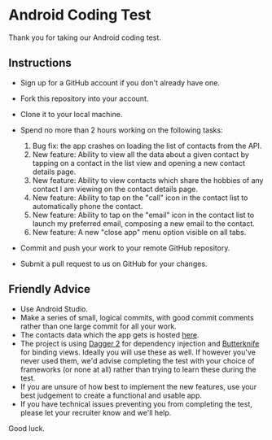 Android Coding Test
===================
Thank you for taking our Android coding test.

Instructions
------------------
* Sign up for a GitHub account if you don't already have one.
* Fork this repository into your account.
* Clone it to your local machine.
* Spend no more than 2 hours working on the following tasks:

    1. Bug fix: the app crashes on loading the list of contacts from the API.
    2. New feature: Ability to view all the data about a given contact by tapping on a contact in the list view and opening a new contact details page.
    3. New feature: Ability to view contacts which share the hobbies of any contact I am viewing on the contact details page.
    4. New feature: Ability to tap on the "call" icon in the contact list to automatically phone the contact.
    5. New feature: Ability to tap on the "email" icon in the contact list to launch my preferred email, composing a new email to the contact.
    6. New feature: A new "close app" menu option visible on all tabs.

* Commit and push your work to your remote GitHub repository.
* Submit a pull request to us on GitHub for your changes.

Friendly Advice
------------------
* Use Android Studio.
* Make a series of small, logical commits, with good commit comments rather than one large commit for all your work.
* The contacts data which the app gets is hosted [here](http://www.mocky.io/v2/58dd146c28000021049e4a23).
* The project is using [Dagger 2](https://google.github.io/dagger/) for dependency injection and [Butterknife](http://jakewharton.github.io/butterknife/) for binding views. Ideally you will use these as well. If however you've never used them, we'd advise completing the test with your choice of frameworks (or none at all) rather than trying to learn these during the test.
* If you are unsure of how best to implement the new features, use your best judgement to create a functional and usable app.
* If you have technical issues preventing you from completing the test, please let your recruiter know and we'll help.

Good luck.
